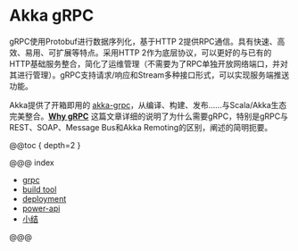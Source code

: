 # Akka gRPC

gRPC使用Protobuf进行数据序列化，基于HTTP 2提供RPC通信。具有快速、高效、易用、可扩展等特点。采用HTTP 2作为底层协议，可以更好的与已有的HTTP基础服务整合，简化了运维管理（不需要为了RPC单独开放网络端口，并对其进行管理）。gRPC支持请求/响应和Stream多种接口形式，可以实现服务端推送功能。

Akka提供了开箱即用的 [akka-grpc](https://doc.akka.io/docs/akka-grpc/current/)，从编译、构建、发布……与Scala/Akka生态完美整合。[**Why gRPC**](https://doc.akka.io/docs/akka-grpc/current/whygrpc.html) 这篇文章详细的说明了为什么需要gRPC，特别是gRPC与REST、SOAP、Message Bus和Akka Remoting的区别，阐述的简明扼要。

@@toc { depth=2 }

@@@ index

* [grpc](grpc.md)
* [build tool](build-tool.md)
* [deployment](deployment.md)
* [power-api](power-api.md)
* [小结](grpc.z.md)

@@@
